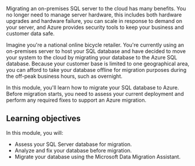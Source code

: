 Migrating an on-premises SQL server to the cloud has many benefits. You no longer need to manage server hardware, this includes both hardware upgrades and hardware failure, you can scale in response to demand on your server, and Azure provides security tools to keep your business and customer data safe.

Imagine you're a national online bicycle retailer. You're currently using an on-premises server to host your SQL database and have decided to move your system to the cloud by migrating your database to the Azure SQL database. Because your customer base is limited to one geographical area, you can afford to take your database offline for migration purposes during the off-peak business hours, such as overnight.

In this module, you'll learn how to migrate your SQL database to Azure. Before migration starts, you need to assess your current deployment and perform any required fixes to support an Azure migration.

## Learning objectives

In this module, you will:

- Assess your SQL Server database for migration.
- Analyze and fix your database before migration.
- Migrate your database using the Microsoft Data Migration Assistant.
